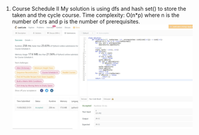 1. Course Schedule II
   My solution is using dfs and hash set() to store the taken and the cycle course.
   Time complexity: O(n\*p) where n is the number of crs and p is the number of prerequisites.
   ![Course Schedule Solution](https://github.com/AnhLamTruong/LeetCode/blob/master/CS497/Course%20Schedule.jpg)
